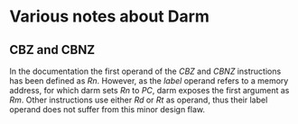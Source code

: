 # Various notes about Darm

## CBZ and CBNZ

In the documentation the first operand of the *CBZ* and *CBNZ* instructions
has been defined as *Rn*. However, as the *label* operand refers to a memory
address, for which darm sets *Rn* to *PC*, darm exposes the first argument as
*Rm*. Other instructions use either *Rd* or *Rt* as operand, thus their label
operand does not suffer from this minor design flaw.
